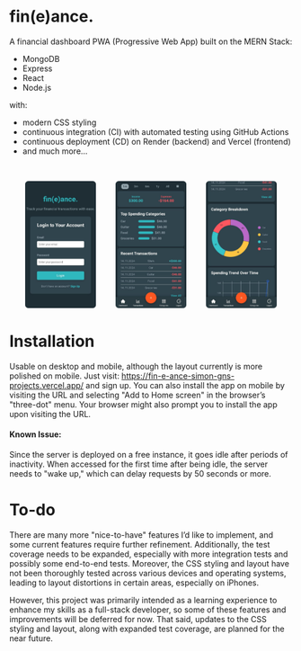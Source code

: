 # fin(e)ance.
A financial dashboard PWA (Progressive Web App) built on the MERN Stack:
- MongoDB
- Express
- React
- Node.js
  
with:
- modern CSS styling
- continuous integration (CI) with automated testing using GitHub Actions
- continuous deployment (CD) on Render (backend) and Vercel (frontend)
- and much more...

<p>&nbsp;</p>

<p align="center">
  <img src="./client/images/LoginPage_round.png" alt="Dashboard preview" width="25%" />
  &nbsp; &nbsp; &nbsp; &nbsp;
  <img src="./client/images/Dashboard_1_round.png" alt="Dashboard preview" width="25%" />
  &nbsp; &nbsp; &nbsp; &nbsp;
  <img src="./client/images/Dashboard_2_round.png" alt="Dashboard preview" width="25%" />
</p>
  
# Installation
Usable on desktop and mobile, although the layout currently is more polished on mobile. Just visit: https://fin-e-ance-simon-gns-projects.vercel.app/ and sign up. You can also install the app on mobile by visiting the URL and selecting "Add to Home screen" in the browser’s "three-dot" menu. Your browser might also prompt you to install the app upon visiting the URL. 
#### Known Issue: 
Since the server is deployed on a free instance, it goes idle after periods of inactivity. When accessed for the first time after being idle, the server needs to "wake up," which can delay requests by 50 seconds or more.

# To-do
There are many more "nice-to-have" features I’d like to implement, and some current features require further refinement. Additionally, the test coverage needs to be expanded, especially with more integration tests and possibly some end-to-end tests. Moreover, the CSS styling and layout have not been thoroughly tested across various devices and operating systems, leading to layout distortions in certain areas, especially on iPhones.

However, this project was primarily intended as a learning experience to enhance my skills as a full-stack developer, so some of these features and improvements will be deferred for now. That said, updates to the CSS styling and layout, along with expanded test coverage, are planned for the near future.
